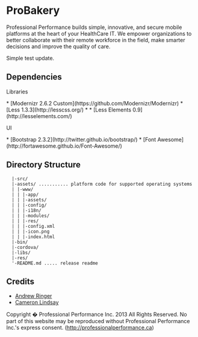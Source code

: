 ProBakery
=======

Professional Performance builds simple, innovative, and secure mobile platforms at the heart of your HealthCare IT. We empower organizations to better collaborate with their remote workforce in the field, make smarter decisions and improve the quality of care.

Simple test update.

Dependencies
------------

<dl>
	<dt>Libraries</dt>
</dl>
* [Modernizr 2.6.2 Custom](https://github.com/Modernizr/Modernizr)
* [Less 1.3.3](http://lesscss.org/)
* * [Less Elements 0.9](http://lesselements.com/)

<dl>
	<dt>UI</dt>
</dl>
* [Bootstrap 2.3.2](http://twitter.github.io/bootstrap/)
* [Font Awesome](http://fortawesome.github.io/Font-Awesome/)

Directory Structure
---------------------------

	  |-src/
	  |-assets/ ........... platform code for supported operating systems
      | |-www/
      | | |-app/
      | | |-assets/
      | | |-config/
      | | |-i18n/
      | | |-modules/
      | | |-res/
      | | |-config.xml
      | | |-icon.png
      | | |-index.html
	  |-bin/
	  |-cordova/
	  |-libs/
      |-res/
	  '-README.md ..... release readme

Credits
-------

* [Andrew Ringer](http://www.linkedin.com/in/ringer)
* [Cameron Lindsay](http://ca.linkedin.com/in/crlindsay)

Copyright � Professional Performance Inc. 2013 All Rights Reserved. No part of this website may be reproduced without Professional Performance Inc.'s express consent. (http://professionalperformance.ca)
